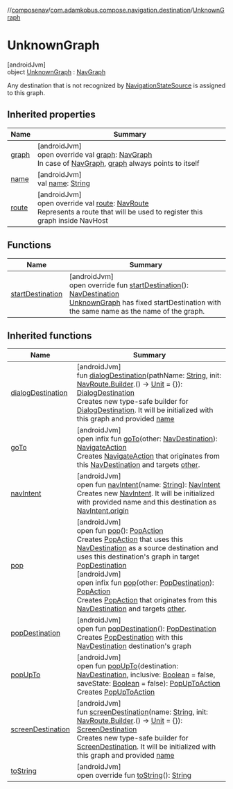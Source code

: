 //[composenav](../../../index.md)/[com.adamkobus.compose.navigation.destination](../index.md)/[UnknownGraph](index.md)

# UnknownGraph

[androidJvm]\
object [UnknownGraph](index.md) : [NavGraph](../-nav-graph/index.md)

Any destination that is not recognized by [NavigationStateSource](../../com.adamkobus.compose.navigation/-navigation-state-source/index.md) is assigned to this graph.

## Inherited properties

| Name | Summary |
|---|---|
| [graph](../-nav-graph/graph.md) | [androidJvm]<br>open override val [graph](../-nav-graph/graph.md): [NavGraph](../-nav-graph/index.md)<br>In case of [NavGraph](../-nav-graph/index.md), [graph](../-nav-graph/graph.md) always points to itself |
| [name](../-nav-graph/name.md) | [androidJvm]<br>val [name](../-nav-graph/name.md): [String](https://kotlinlang.org/api/latest/jvm/stdlib/kotlin/-string/index.html) |
| [route](../-nav-graph/route.md) | [androidJvm]<br>open override val [route](../-nav-graph/route.md): [NavRoute](../-nav-route/index.md)<br>Represents a route that will be used to register this graph inside NavHost |

## Functions

| Name | Summary |
|---|---|
| [startDestination](start-destination.md) | [androidJvm]<br>open override fun [startDestination](start-destination.md)(): [NavDestination](../-nav-destination/index.md)<br>[UnknownGraph](index.md) has fixed startDestination with the same name as the name of the graph. |

## Inherited functions

| Name | Summary |
|---|---|
| [dialogDestination](../-nav-graph/dialog-destination.md) | [androidJvm]<br>fun [dialogDestination](../-nav-graph/dialog-destination.md)(pathName: [String](https://kotlinlang.org/api/latest/jvm/stdlib/kotlin/-string/index.html), init: [NavRoute.Builder](../-nav-route/-builder/index.md).() -&gt; [Unit](https://kotlinlang.org/api/latest/jvm/stdlib/kotlin/-unit/index.html) = {}): [DialogDestination](../-dialog-destination/index.md)<br>Creates new type-safe builder for [DialogDestination](../-dialog-destination/index.md). It will be initialized with this graph and provided [name](../-nav-graph/name.md) |
| [goTo](../-nav-destination/go-to.md) | [androidJvm]<br>open infix fun [goTo](../-nav-destination/go-to.md)(other: [NavDestination](../-nav-destination/index.md)): [NavigateAction](../../com.adamkobus.compose.navigation.action/-navigate-action/index.md)<br>Creates [NavigateAction](../../com.adamkobus.compose.navigation.action/-navigate-action/index.md) that originates from this [NavDestination](../-nav-destination/index.md) and targets [other](../-nav-destination/go-to.md). |
| [navIntent](../-nav-destination/nav-intent.md) | [androidJvm]<br>open fun [navIntent](../-nav-destination/nav-intent.md)(name: [String](https://kotlinlang.org/api/latest/jvm/stdlib/kotlin/-string/index.html)): [NavIntent](../../com.adamkobus.compose.navigation.intent/-nav-intent/index.md)<br>Creates new [NavIntent](../../com.adamkobus.compose.navigation.intent/-nav-intent/index.md). It will be initialized with provided name and this destination as [NavIntent.origin](../../com.adamkobus.compose.navigation.intent/-nav-intent/origin.md) |
| [pop](../-nav-destination/pop.md) | [androidJvm]<br>open fun [pop](../-nav-destination/pop.md)(): [PopAction](../../com.adamkobus.compose.navigation.action/-pop-action/index.md)<br>Creates [PopAction](../../com.adamkobus.compose.navigation.action/-pop-action/index.md) that uses this [NavDestination](../-nav-destination/index.md) as a source destination and uses this destination's graph in target [PopDestination](../-pop-destination/index.md)<br>[androidJvm]<br>open infix fun [pop](../-nav-destination/pop.md)(other: [PopDestination](../-pop-destination/index.md)): [PopAction](../../com.adamkobus.compose.navigation.action/-pop-action/index.md)<br>Creates [PopAction](../../com.adamkobus.compose.navigation.action/-pop-action/index.md) that originates from this [NavDestination](../-nav-destination/index.md) and targets [other](../-nav-destination/pop.md). |
| [popDestination](../-nav-destination/pop-destination.md) | [androidJvm]<br>open fun [popDestination](../-nav-destination/pop-destination.md)(): [PopDestination](../-pop-destination/index.md)<br>Creates [PopDestination](../-pop-destination/index.md) with this [NavDestination](../-nav-destination/index.md) destination's graph |
| [popUpTo](../-nav-destination/pop-up-to.md) | [androidJvm]<br>open fun [popUpTo](../-nav-destination/pop-up-to.md)(destination: [NavDestination](../-nav-destination/index.md), inclusive: [Boolean](https://kotlinlang.org/api/latest/jvm/stdlib/kotlin/-boolean/index.html) = false, saveState: [Boolean](https://kotlinlang.org/api/latest/jvm/stdlib/kotlin/-boolean/index.html) = false): [PopUpToAction](../../com.adamkobus.compose.navigation.action/-pop-up-to-action/index.md)<br>Creates [PopUpToAction](../../com.adamkobus.compose.navigation.action/-pop-up-to-action/index.md) |
| [screenDestination](../-nav-graph/screen-destination.md) | [androidJvm]<br>fun [screenDestination](../-nav-graph/screen-destination.md)(name: [String](https://kotlinlang.org/api/latest/jvm/stdlib/kotlin/-string/index.html), init: [NavRoute.Builder](../-nav-route/-builder/index.md).() -&gt; [Unit](https://kotlinlang.org/api/latest/jvm/stdlib/kotlin/-unit/index.html) = {}): [ScreenDestination](../-screen-destination/index.md)<br>Creates new type-safe builder for [ScreenDestination](../-screen-destination/index.md). It will be initialized with this graph and provided [name](../-nav-graph/screen-destination.md) |
| [toString](../-nav-graph/to-string.md) | [androidJvm]<br>open override fun [toString](../-nav-graph/to-string.md)(): [String](https://kotlinlang.org/api/latest/jvm/stdlib/kotlin/-string/index.html) |
